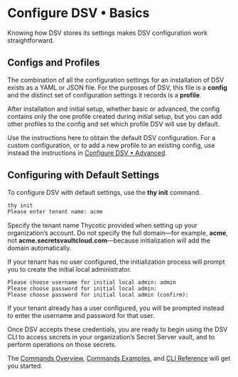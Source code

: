 ﻿[title]: # (Configure DSV • Basics)
[tags]: # (,)
[priority]: # (3000)

# Configure DSV • Basics

Knowing how DSV stores its settings makes DSV configuration work straightforward. 

## Configs and Profiles

The combination of all the configuration settings for an installation of DSV exists as a YAML or JSON file. For the purposes of DSV, this file is a **config** and the distinct set of configuration settings it records is a **profile**.

After installation and initial setup, whether basic or advanced, the config contains only the one profile created during initial setup, but you can add other profiles to the config and set which profile DSV will use by default.

Use the instructions here to obtain the default DSV configuration. For a custom configuration, or to add a new profile to an existing config, use instead the instructions in [Configure DSV • Advanced](..\04-configure-advanced\index.htm).

## Configuring with Default Settings

To configure DSV with default settings, use the **thy init** command.

```bash
thy init
Please enter tenant name: acme
```

Specify the tenant name Thycotic provided when setting up your organization’s account. Do not specify the full domain—for example, **acme**, not **acme.secretsvaultcloud.com**—because initialization will add the domain automatically.

If your tenant has no user configured, the initialization process will prompt you to create the initial local administrator.

```
Please choose username for initial local admin: admin
Please choose password for initial local admin:
Please choose password for initial local admin (confirm):
```

If your tenant already has a user configured, you will be prompted instead to enter the username and password for that user.

Once DSV accepts these credentials, you are ready to begin using the DSV CLI to access secrets in your organization’s Secret Server vault, and to perform operations on those secrets.

The [Commands Overview](..\05-cli-overview\index.htm), [Commands Examples](..\06-cli-examples\index.htm), and [CLI Reference](..\07-cli-ref\index.htm) will get you started.
